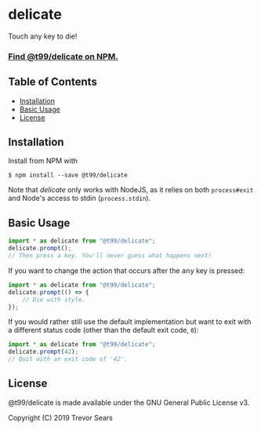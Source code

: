 # delicate
Touch any key to die!

### [Find @t99/delicate on NPM.](https://www.npmjs.com/package/@t99/delicate)

## Table of Contents

 - [Installation](#installation)
 - [Basic Usage](#basic-usage)
 - [License](#license)

## Installation
Install from NPM with
```
$ npm install --save @t99/delicate
```

Note that _delicate_ only works with NodeJS, as it relies on both `process#exit` and Node's access to stdin (`process.stdin`).

## Basic Usage
```typescript
import * as delicate from "@t99/delicate";
delicate.prompt();
// Then press a key. You'll never guess what happens next!
```

If you want to change the action that occurs after the <kbd>any</kbd> key is pressed:
```typescript
import * as delicate from "@t99/delicate";
delicate.prompt(() => {
    // Die with style.
});
```

If you would rather still use the default implementation but want to exit with a different status code (other than the default exit code, `0`):
```typescript
import * as delicate from "@t99/delicate";
delicate.prompt(42);
// Quit with an exit code of '42'.
```

## License
@t99/delicate is made available under the GNU General Public License v3.

Copyright (C) 2019 Trevor Sears
